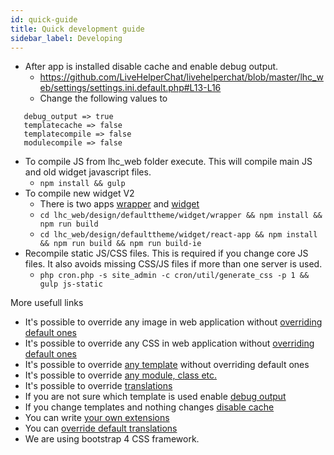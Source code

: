 ```yaml
---
id: quick-guide
title: Quick development guide
sidebar_label: Developing
---
```


 * After app is installed disable cache and enable debug output. 
   * https://github.com/LiveHelperChat/livehelperchat/blob/master/lhc_web/settings/settings.ini.default.php#L13-L16
   * Change the following values to
```
   debug_output => true
   templatecache => false
   templatecompile => false
   modulecompile => false
```
 * To compile JS from lhc_web folder execute. This will compile main JS and old widget javascript files.
   * `npm install && gulp`
 * To compile new widget V2
   * There is two apps [wrapper](https://github.com/LiveHelperChat/livehelperchat/tree/master/lhc_web/design/defaulttheme/widget/wrapper) and [widget](https://github.com/LiveHelperChat/livehelperchat/tree/master/lhc_web/design/defaulttheme/widget/react-app)
   * `cd lhc_web/design/defaulttheme/widget/wrapper && npm install && npm run build`
   * `cd lhc_web/design/defaulttheme/widget/react-app && npm install && npm run build && npm run build-ie`
 * Recompile static JS/CSS files. This is required if you change core JS files. It also avoids missing CSS/JS files if more than one server is used.
   * `php cron.php -s site_admin -c cron/util/generate_css -p 1 && gulp js-static`

More usefull links

* It's possible to override any image in web application without [overriding default ones](development/unbrand.md#how-to-change-logo)
* It's possible to override any CSS in web application without [overriding default ones](development/unbrand.md)
* It's possible to override [any template](extending/overriding-templates.md) without overriding default ones
* It's possible to override [any module, class etc.](development/override-class.md)
* It's possible to override [translations](language.md#how-to-override-default-translations)
* If you are not sure which template is used enable [debug output](debug.md)
* If you change templates and nothing changes [disable cache](debug.md#disabling-cache)
* You can write [your own extensions](extending/writing-extension.md)
* You can [override default translations](language.md#how-to-override-default-translations)
* We are using bootstrap 4 CSS framework.
